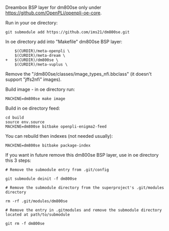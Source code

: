 Dreambox BSP layer for dm800se only under https://github.com/OpenPLi/openpli-oe-core.

Run in your oe directory:
```
git submodule add https://github.com/ims21/dm800se.git
```
In oe directory add into "Makefile" dm800se BSP layer:
```
	$(CURDIR)/meta-openpli \
	$(CURDIR)/meta-dream \
+	$(CURDIR)/dm800se \
	$(CURDIR)/meta-vuplus \
```
Remove the "/dm800se/classes/image_types_nfi.bbclass" (it doesn't support "jffs2nfi" images).

Build image - in oe directory run:
```
MACHINE=dm800se make image
```

Build in oe directory feed:
```
cd build
source env.source
MACHINE=dm800se bitbake openpli-enigma2-feed
```
You can rebuild then indexes (not needed usually):
```
MACHINE=dm800se bitbake package-index
```






If you want in future remove this dm800se BSP layer, use in oe directory this 3 steps:
```
# Remove the submodule entry from .git/config

git submodule deinit -f dm800se

# Remove the submodule directory from the superproject's .git/modules directory

rm -rf .git/modules/dm800se

# Remove the entry in .gitmodules and remove the submodule directory located at path/to/submodule

git rm -f dm800se
```
